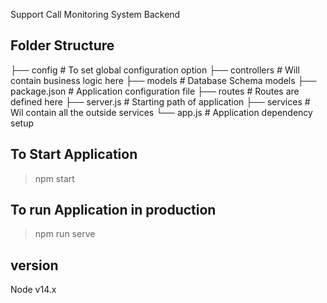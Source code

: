 Support Call Monitoring System 
Backend 

## Folder Structure

├── config   # To set global configuration option
├── controllers # Will contain business logic here
├── models  # Database Schema models
├── package.json    # Application configuration file
├── routes      # Routes are defined here
├── server.js   # Starting path of application
├── services    # Wil contain all the outside services
└── app.js      # Application dependency setup

## To Start Application
> npm start

## To run Application in production
> npm run serve

## version
Node v14.x

